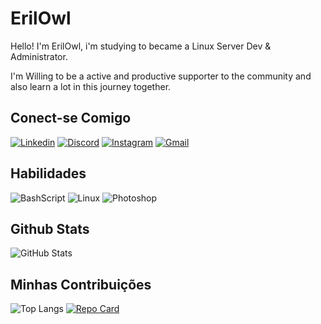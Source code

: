 # ErilOwl
Hello! I'm ErilOwl, i'm studying to became a Linux Server Dev & Administrator.

I'm Willing to be a active and productive supporter to the community and also learn a lot in this journey together.

## Conect-se Comigo
[![Linkedin](https://img.shields.io/badge/Linkedin-7289DA?style=for-the-badge&logo=linkedin&logoColor=white)](https://www.linkedin.com/in/erike-fernando-barreto-cortes/)
[![Discord](https://img.shields.io/badge/Discord-7289DA?style=for-the-badge&logo=discord&logoColor=white)](https://discord.com/channels/@marcodiaz/)
[![Instagram](https://img.shields.io/badge/-Instagram-%23E4405F?style=for-the-badge&logo=instagram&logoColor=white)](https://www.instagram.com/erikefernandob/)
[![Gmail](https://img.shields.io/badge/Gmail-333333?style=for-the-badge&logo=gmail&logoColor=red)](mailto:erikefbarreto@gmail.com)

## Habilidades
![BashScript](https://img.shields.io/badge/bash%20script-0101?style=flat&logo=gnubash&logoColor=%23FFFFFF&labelColor=%23000000) ![Linux](https://img.shields.io/badge/Linux-000?style=for-the-badge&logo=linux&logoColor=FCC624)
![Photoshop](https://img.shields.io/badge/Photoshop-001E36?style=flat&logo=photoshop&logoColor=001E36&labelColor=%23000000)

## Github Stats
![GitHub Stats](https://github-readme-stats.vercel.app/api?username=ErilOwl&theme=transparent&bg_color=c500ff&border_color=30A3DC&show_icons=true&icon_color=fff&title_color=fff&text_color=FFF)

## Minhas Contribuições
![Top Langs](https://github-readme-stats-git-masterrstaa-rickstaa.vercel.app/api/top-langs/?username=ErilOwl&layout=compact&bg_color=c500ff&&border_color=30A3DC&title_color=fefcff&text_color=FFF)
[![Repo Card](https://github-readme-stats.vercel.app/api/pin/?username=ErilOwl&repo=dio-lab-open-source&bg_color=c500ff&border_color=30A3DC&show_icons=true&icon_color=fff&title_color=fff&text_color=FFF)](https://github.com/ErilOwl/dio-lab-open-source)


